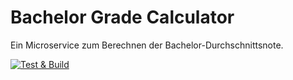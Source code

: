 # Bachelor Grade Calculator

Ein Microservice zum Berechnen der Bachelor-Durchschnittsnote.

[![Test & Build](https://github.com/JohannesF99/bachelor_grade/actions/workflows/gradle.yml/badge.svg)](https://github.com/JohannesF99/bachelor_grade/actions/workflows/gradle.yml)

